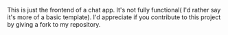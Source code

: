 This is just the frontend of a chat app.
It's not fully functional( I'd rather say it's more of a basic template).
I'd appreciate if you contribute to this project by giving a fork to my repository. 
